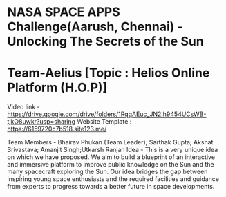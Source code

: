 # NASA SPACE APPS Challenge(Aarush, Chennai)  - Unlocking The Secrets of the Sun  
# Team-Aelius [Topic : Helios Online Platform (H.O.P)] 
Video link -  https://drive.google.com/drive/folders/1RqqAEuc_JN2Ih9454UCsWB-tjkO8uwkr?usp=sharing
Website Template : https://6159720c7b518.site123.me/

 Team Members - Bhairav Phukan (Team Leader); Sarthak Gupta; Akshat Srivastava; Amanjit Singh;Utkarsh Ranjan
Idea - This is a very unique idea on which we have proposed. We aim to build a blueprint of an interactive and immersive platform to improve public knowledge on the Sun and the many spacecraft exploring the Sun. Our idea bridges the gap between inspiring young space enthusiasts and the required facilities and guidance from experts to progress towards a better future in space developments.
